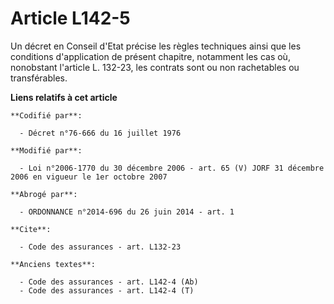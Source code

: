 # Article L142-5

Un décret en Conseil d'Etat précise les règles techniques ainsi que les conditions d'application de présent chapitre,
notamment les cas où, nonobstant l'article L. 132-23, les contrats sont ou non rachetables ou transférables.

**Liens relatifs à cet article**

	**Codifié par**:

	  - Décret n°76-666 du 16 juillet 1976

	**Modifié par**:

	  - Loi n°2006-1770 du 30 décembre 2006 - art. 65 (V) JORF 31 décembre 2006 en vigueur le 1er octobre 2007

	**Abrogé par**:

	  - ORDONNANCE n°2014-696 du 26 juin 2014 - art. 1

	**Cite**:

	  - Code des assurances - art. L132-23

	**Anciens textes**:

	  - Code des assurances - art. L142-4 (Ab)
	  - Code des assurances - art. L142-4 (T)
